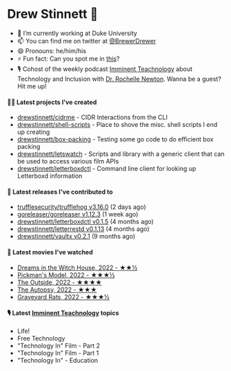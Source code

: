 
# Drew Stinnett 👋

- 🔭 I’m currently working at Duke University
- 📫 You can find me on twitter at [@BrewerDrewer](https://twitter.com/BrewerDrewer)
- 😄 Pronouns: he/him/his
- ⚡ Fun fact: Can you spot me in [this](https://www.youtube.com/watch?v=oL9WnB0qHBA)?
- 🎙 Cohost of the weekly podcast [Imminent Teachnology](https://podcast.imminentteachnology.com/) about Technology and Inclusion with [Dr. Rochelle Newton](https://www.linkedin.com/in/drrochellenewton/). Wanna be a guest? Hit me up!

#### 👨‍💻 Latest projects I've created
- [drewstinnett/cidrme](https://github.com/drewstinnett/cidrme) - CIDR Interactions from the CLI
- [drewstinnett/shell-scripts](https://github.com/drewstinnett/shell-scripts) - Place to shove the misc. shell scripts I end up creating
- [drewstinnett/box-packing](https://github.com/drewstinnett/box-packing) - Testing some go code to do efficient box packing
- [drewstinnett/letswatch](https://github.com/drewstinnett/letswatch) - Scripts and library with a generic client that can be used to access various film APIs
- [drewstinnett/letterboxdctl](https://github.com/drewstinnett/letterboxdctl) - Command line client for looking up Letterboxd information

#### 🚀 Latest releases I've contributed to
- [trufflesecurity/trufflehog v3.16.0](https://github.com/trufflesecurity/trufflehog/releases/tag/v3.16.0) (2 days ago)
- [goreleaser/goreleaser v1.12.3](https://github.com/goreleaser/goreleaser/releases/tag/v1.12.3) (1 week ago)
- [drewstinnett/letterboxdctl v0.1.5](https://github.com/drewstinnett/letterboxdctl/releases/tag/v0.1.5) (4 months ago)
- [drewstinnett/letterrestd v0.1.13](https://github.com/drewstinnett/letterrestd/releases/tag/v0.1.13) (4 months ago)
- [drewstinnett/vaultx v0.2.1](https://github.com/drewstinnett/vaultx/releases/tag/v0.2.1) (9 months ago)

#### 🍿 Latest movies I've watched
- [Dreams in the Witch House, 2022 - ★★½](https://letterboxd.com/mondodrew/film/dreams-in-the-witch-house-2022/)
- [Pickman&#39;s Model, 2022 - ★★★½](https://letterboxd.com/mondodrew/film/pickmans-model-2022/)
- [The Outside, 2022 - ★★★★](https://letterboxd.com/mondodrew/film/the-outside-2022-2/)
- [The Autopsy, 2022 - ★★★](https://letterboxd.com/mondodrew/film/the-autopsy-2022/)
- [Graveyard Rats, 2022 - ★★★½](https://letterboxd.com/mondodrew/film/graveyard-rats/)

#### 🎙 Latest [Imminent Teachnology](https://podcast.imminentteachnology.com/) topics
- Life!
- Free Technology
- &#34;Technology In&#34; Film - Part 2
- &#34;Technology In&#34; Film - Part 1
- &#34;Technology In&#34; - Education

